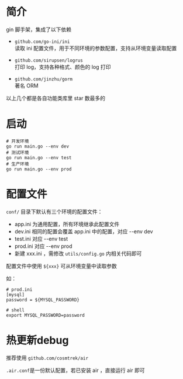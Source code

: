# 简介
gin 脚手架，集成了以下依赖

-  `github.com/go-ini/ini`  
    读取 ini 配置文件，用于不同环境的参数配置，支持从环境变量读取配置
    
- `github.com/sirupsen/logrus`  
    打印 log，支持各种格式、颜色的 log 打印
    
- `github.com/jinzhu/gorm`    
    著名 ORM
    
以上几个都是各自功能类库里 star 数最多的

# 启动
```shell
# 开发环境
go run main.go --env dev
# 测试环境
go run main.go --env test
# 生产环境
go run main.go --env prod
```

# 配置文件
`conf/` 目录下默认有三个环境的配置文件：

- app.ini 为通用配置，所有环境继承此配置文件
- dev.ini 相同的配置会覆盖 app.ini 中的配置，对应 --env dev 
- test.ini 对应 --env test
- prod.ini 对应 --env prod
- 新建 xxx.ini ，需修改 `utils/config.go` 内相关代码即可

配置文件中使用 `${xxx}` 可从环境变量中读取参数

如：
```
# prod.ini
[mysql]
password = ${MYSQL_PASSWORD}

# shell
export MYSQL_PASSWORD=password
``` 

# 热更新debug
推荐使用 `github.com/cosmtrek/air`

`.air.conf`是一份默认配置，若已安装 air ，直接运行 air 即可


